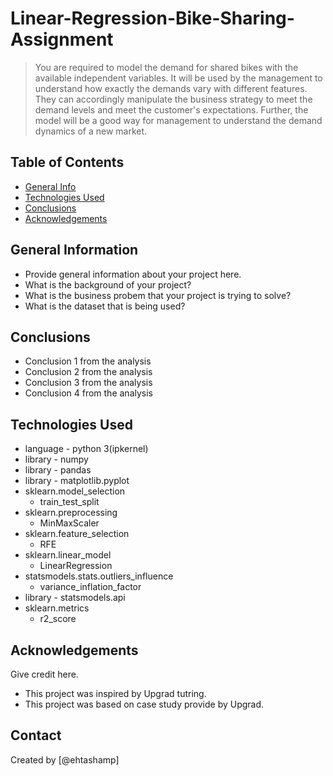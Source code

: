 # Linear-Regression-Bike-Sharing-Assignment
> You are required to model the demand for shared bikes with the available independent variables. It will be used by the management to understand how exactly the demands vary with different features. They can accordingly manipulate the business strategy to meet the demand levels and meet the customer's expectations. Further, the model will be a good way for management to understand the demand dynamics of a new market. 


## Table of Contents
* [General Info](#general-information)
* [Technologies Used](#technologies-used)
* [Conclusions](#conclusions)
* [Acknowledgements](#acknowledgements)

<!-- You can include any other section that is pertinent to your problem -->

## General Information
- Provide general information about your project here.
- What is the background of your project?
- What is the business probem that your project is trying to solve?
- What is the dataset that is being used?

<!-- You don't have to answer all the questions - just the ones relevant to your project. -->

## Conclusions
- Conclusion 1 from the analysis
- Conclusion 2 from the analysis
- Conclusion 3 from the analysis
- Conclusion 4 from the analysis

<!-- You don't have to answer all the questions - just the ones relevant to your project. -->


## Technologies Used
- language - python 3(ipkernel)
- library - numpy
- library - pandas
- library - matplotlib.pyplot
- sklearn.model_selection
    - train_test_split
- sklearn.preprocessing 
    - MinMaxScaler
- sklearn.feature_selection
    - RFE
- sklearn.linear_model
    - LinearRegression
- statsmodels.stats.outliers_influence
    - variance_inflation_factor
- library - statsmodels.api
- sklearn.metrics
    - r2_score

<!-- As the libraries versions keep on changing, it is recommended to mention the version of library used in this project -->

## Acknowledgements
Give credit here.
- This project was inspired by Upgrad tutring.
- This project was based on case study provide by Upgrad.


## Contact
Created by [@ehtashamp]


<!-- Optional -->
<!-- ## License -->
<!-- This project is open source and available under the [... License](). -->

<!-- You don't have to include all sections - just the one's relevant to your project -->